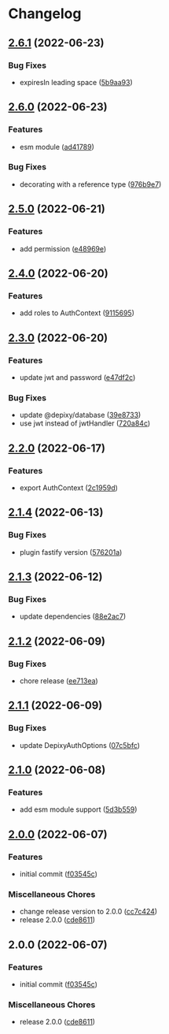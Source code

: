 # Changelog

## [2.6.1](https://github.com/depixy/auth/compare/v2.6.0...v2.6.1) (2022-06-23)


### Bug Fixes

* expiresIn leading space ([5b9aa93](https://github.com/depixy/auth/commit/5b9aa937b5a9e756b13cda700d4fbcdb7606ee55))

## [2.6.0](https://github.com/depixy/auth/compare/v2.5.0...v2.6.0) (2022-06-23)


### Features

* esm module ([ad41789](https://github.com/depixy/auth/commit/ad417898244cc3b39269bef1640d6749af6c647b))


### Bug Fixes

* decorating with a reference type ([976b9e7](https://github.com/depixy/auth/commit/976b9e7bcf84029414b2f70dd829be1ae04c353a))

## [2.5.0](https://github.com/depixy/auth/compare/v2.4.0...v2.5.0) (2022-06-21)


### Features

* add permission ([e48969e](https://github.com/depixy/auth/commit/e48969ec4ae3470529d24ad78bbb2f2d900bfd61))

## [2.4.0](https://github.com/depixy/auth/compare/v2.3.0...v2.4.0) (2022-06-20)


### Features

* add roles to AuthContext ([9115695](https://github.com/depixy/auth/commit/9115695ce04a32920114c0e1f0a55badc4f78b8a))

## [2.3.0](https://github.com/depixy/auth/compare/v2.2.0...v2.3.0) (2022-06-20)


### Features

* update jwt and password ([e47df2c](https://github.com/depixy/auth/commit/e47df2c73fc10b2cf41a4834cd6b241e99841717))


### Bug Fixes

* update @depixy/database ([39e8733](https://github.com/depixy/auth/commit/39e8733cabc68e26bbc0e521f962f3e094e452df))
* use jwt instead of jwtHandler ([720a84c](https://github.com/depixy/auth/commit/720a84c406d4adc9fcedea52a647ac280230057e))

## [2.2.0](https://github.com/depixy/auth/compare/v2.1.4...v2.2.0) (2022-06-17)


### Features

* export AuthContext ([2c1959d](https://github.com/depixy/auth/commit/2c1959db6b7a925cdcfa7c73ed3f77788f622f0a))

## [2.1.4](https://github.com/depixy/auth/compare/v2.1.3...v2.1.4) (2022-06-13)


### Bug Fixes

* plugin fastify version ([576201a](https://github.com/depixy/auth/commit/576201a77487663055d53ee461121c8242321233))

## [2.1.3](https://github.com/depixy/auth/compare/v2.1.2...v2.1.3) (2022-06-12)


### Bug Fixes

* update dependencies ([88e2ac7](https://github.com/depixy/auth/commit/88e2ac768ce0af19b10b40f55df0ee02406a4e1c))

## [2.1.2](https://github.com/depixy/auth/compare/v2.1.1...v2.1.2) (2022-06-09)


### Bug Fixes

* chore release ([ee713ea](https://github.com/depixy/auth/commit/ee713ea45ca00753c1c2311b0f19cc84bf638080))

## [2.1.1](https://github.com/depixy/auth/compare/v2.1.0...v2.1.1) (2022-06-09)


### Bug Fixes

* update DepixyAuthOptions ([07c5bfc](https://github.com/depixy/auth/commit/07c5bfce7294ededc5f10925e9421a01a98f154a))

## [2.1.0](https://github.com/depixy/auth/compare/v2.0.0...v2.1.0) (2022-06-08)


### Features

* add esm module support ([5d3b559](https://github.com/depixy/auth/commit/5d3b559a96a13d7c06988b4ca9c1303b492d7fd3))

## [2.0.0](https://github.com/depixy/auth/compare/v2.0.0...v2.0.0) (2022-06-07)


### Features

* initial commit ([f03545c](https://github.com/depixy/auth/commit/f03545ccf9ecbb4be131922e694744c8c0b12cec))


### Miscellaneous Chores

* change release version to 2.0.0 ([cc7c424](https://github.com/depixy/auth/commit/cc7c424837a2bbb56444888164294ce6c478d8e8))
* release 2.0.0 ([cde8611](https://github.com/depixy/auth/commit/cde8611b18661cfc30b6025165d2cb46b0dffb88))

## 2.0.0 (2022-06-07)


### Features

* initial commit ([f03545c](https://github.com/depixy/auth/commit/f03545ccf9ecbb4be131922e694744c8c0b12cec))


### Miscellaneous Chores

* release 2.0.0 ([cde8611](https://github.com/depixy/auth/commit/cde8611b18661cfc30b6025165d2cb46b0dffb88))
